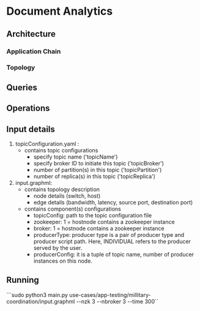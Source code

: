# Document Analytics


## Architecture

### Application Chain




### Topology



## Queries  
  

  
## Operations
  

  
## Input details
1. topicConfiguration.yaml :
   - contains topic configurations
     - specify topic name ('topicName')
     - specify broker ID to initiate this topic ('topicBroker')
     - number of partition(s) in this topic ('topicPartition')
     - number of replica(s) in this topic ('topicReplica')
2. input.graphml:
   - contains topology description
     - node details (switch, host)
     - edge details (bandwidth, latency, source port, destination port)
   - contains component(s) configurations 
     - topicConfig: path to the topic configuration file
     - zookeeper: 1 = hostnode contains a zookeeper instance
     - broker: 1 = hostnode contains a zookeeper instance
     - producerType: producer type is a pair of producer type and producer script path. Here, INDIVIDUAL refers to the producer served by the user.
     - producerConfig: it is a tuple of topic name, number of producer instances on this node.

 
## Running
   
 ```sudo python3 main.py use-cases/app-testing/millitary-coordination/input.graphml --nzk 3 --nbroker 3 --time 300``
